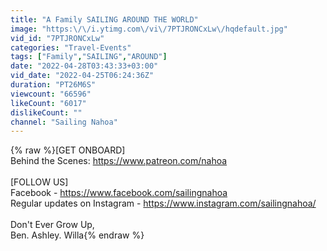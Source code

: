 ```yaml
---
title: "A Family SAILING AROUND THE WORLD"
image: "https:\/\/i.ytimg.com\/vi\/7PTJRONCxLw\/hqdefault.jpg"
vid_id: "7PTJRONCxLw"
categories: "Travel-Events"
tags: ["Family","SAILING","AROUND"]
date: "2022-04-28T03:43:33+03:00"
vid_date: "2022-04-25T06:24:36Z"
duration: "PT26M6S"
viewcount: "66596"
likeCount: "6017"
dislikeCount: ""
channel: "Sailing Nahoa"
---
```

{% raw %}[GET ONBOARD]<br />Behind the Scenes: <a rel="nofollow" target="blank" href="https://www.patreon.com/nahoa">https://www.patreon.com/nahoa</a><br /><br />[FOLLOW US]<br />Facebook - <a rel="nofollow" target="blank" href="https://www.facebook.com/sailingnahoa">https://www.facebook.com/sailingnahoa</a> <br />Regular updates on Instagram - <a rel="nofollow" target="blank" href="https://www.instagram.com/sailingnahoa/">https://www.instagram.com/sailingnahoa/</a><br /><br />Don't Ever Grow Up, <br />Ben. Ashley. Willa{% endraw %}
